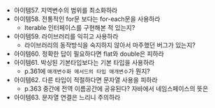 - 아이템57. 지역변수의 범위를 최소화하라
- 아이템58. 전통적인 for문 보다는 for-each문을 사용하라
  - Iterable 인터페이스를 구현해본 적 있는지?
- 아이템59. 라이브러리를 익히고 사용하라
  - 라이브러리의 동작방식을 숙지하지 않아서 마주했던 버그가 있는지?
- 아이템60. 정확한 답이 필요하다면 flat와 double은 피하라
- 아이템61. 박싱된 기본타입보다는 기본 타입을 사용하라
  - p.361에 `매개변수화 메서드의 타입 매개변수`가 뭔지?
- 아이템62. 다른 타입이 적절하다면 문자열 사용을 피하라
  - p.363 중간에 전역 이름공간에 공유된다? 자바에서 네임스페이스의 뜻은
- 아이템63. 문자열 연결은 느리니 주의하라